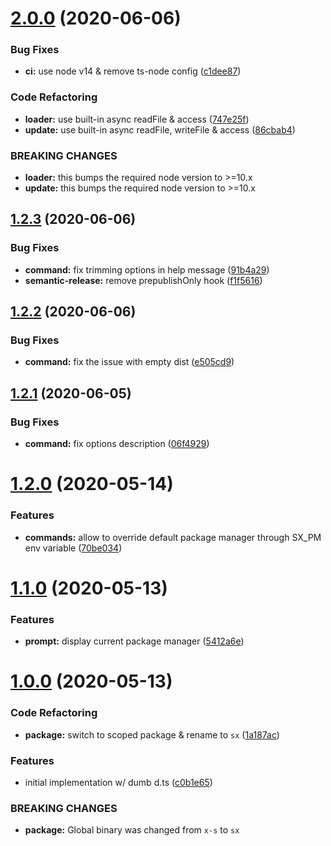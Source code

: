 # [2.0.0](https://github.com/arcdelta/sx/compare/v1.2.3...v2.0.0) (2020-06-06)


### Bug Fixes

* **ci:** use node v14 & remove ts-node config ([c1dee87](https://github.com/arcdelta/sx/commit/c1dee87afb8ea82e717c99e7a18a72dce9b8e8eb))


### Code Refactoring

* **loader:** use built-in async readFile & access ([747e25f](https://github.com/arcdelta/sx/commit/747e25f83b16429cf177d2f7d53ca5ac8a94a973))
* **update:** use built-in async readFile, writeFile & access ([86cbab4](https://github.com/arcdelta/sx/commit/86cbab483d6c67a63300431e36273edcf750ac7f))


### BREAKING CHANGES

* **loader:** this bumps the required node version to >=10.x
* **update:** this bumps the required node version to >=10.x

## [1.2.3](https://github.com/arcdelta/sx/compare/v1.2.2...v1.2.3) (2020-06-06)


### Bug Fixes

* **command:** fix trimming options in help message ([91b4a29](https://github.com/arcdelta/sx/commit/91b4a29a849ee59a8401f0ab00066faac401bc18))
* **semantic-release:** remove prepublishOnly hook ([f1f5616](https://github.com/arcdelta/sx/commit/f1f5616368c8f6d59241d8e4d0b4bf1983fe2f95))

## [1.2.2](https://github.com/arcdelta/sx/compare/v1.2.1...v1.2.2) (2020-06-06)


### Bug Fixes

* **command:** fix the issue with empty dist ([e505cd9](https://github.com/arcdelta/sx/commit/e505cd9fbfda5d5ba437f21d5e5ce764b3b2e591))

## [1.2.1](https://github.com/arcdelta/sx/compare/v1.2.0...v1.2.1) (2020-06-05)


### Bug Fixes

* **command:** fix options description ([06f4929](https://github.com/arcdelta/sx/commit/06f4929a7b9ccdd524db452d74571f5896223776))

# [1.2.0](https://github.com/arcdelta/sx/compare/v1.1.0...v1.2.0) (2020-05-14)


### Features

* **commands:** allow to override default package manager through SX_PM env variable ([70be034](https://github.com/arcdelta/sx/commit/70be0343c1f965c0c52ff0a1829ca024f819b3f4))



# [1.1.0](https://github.com/arcdelta/sx/compare/v1.0.0...v1.1.0) (2020-05-13)


### Features

* **prompt:** display current package manager ([5412a6e](https://github.com/arcdelta/sx/commit/5412a6e19870e2fbe91f17227b229dafa88605d2))



# [1.0.0](https://github.com/arcdelta/sx/compare/c0b1e65c4c02ea5d6acd0d1dd2da0b8d8c77ddb3...v1.0.0) (2020-05-13)


### Code Refactoring

* **package:** switch to scoped package & rename to `sx` ([1a187ac](https://github.com/arcdelta/sx/commit/1a187ac5ec167f294a51eb040e7f31e8392a2ce9))


### Features

* initial implementation w/ dumb d.ts ([c0b1e65](https://github.com/arcdelta/sx/commit/c0b1e65c4c02ea5d6acd0d1dd2da0b8d8c77ddb3))


### BREAKING CHANGES

* **package:** Global binary was changed from `x-s` to `sx`
